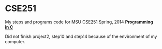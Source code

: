 # CSE251
My steps and programs code for [MSU CSE251 Spring, 2014 **Programming in C**](https://www.cse.msu.edu/~cse251/index.html)

Did not finish project2, step10 and step14 because of the environment of my computer.
